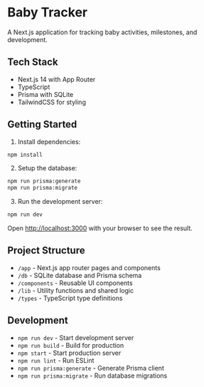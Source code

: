 # Baby Tracker

A Next.js application for tracking baby activities, milestones, and development.

## Tech Stack

- Next.js 14 with App Router
- TypeScript
- Prisma with SQLite
- TailwindCSS for styling

## Getting Started

1. Install dependencies:
```bash
npm install
```

2. Setup the database:
```bash
npm run prisma:generate
npm run prisma:migrate
```

3. Run the development server:
```bash
npm run dev
```

Open [http://localhost:3000](http://localhost:3000) with your browser to see the result.

## Project Structure

- `/app` - Next.js app router pages and components
- `/db` - SQLite database and Prisma schema
- `/components` - Reusable UI components
- `/lib` - Utility functions and shared logic
- `/types` - TypeScript type definitions

## Development

- `npm run dev` - Start development server
- `npm run build` - Build for production
- `npm start` - Start production server
- `npm run lint` - Run ESLint
- `npm run prisma:generate` - Generate Prisma client
- `npm run prisma:migrate` - Run database migrations
